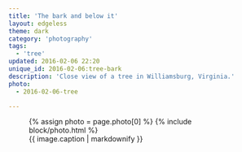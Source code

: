 ```yaml
---
title: 'The bark and below it'
layout: edgeless
theme: dark
category: 'photography'
tags:
  - 'tree'
updated: 2016-02-06 22:20
unique_id: 2016-02-06:tree-bark
description: 'Close view of a tree in Williamsburg, Virginia.'
photo:
  - 2016-02-06-tree

---
```


<figure class="image--wide">
  {% assign photo = page.photo[0] %}
  {% include block/photo.html %}
  <figcaption>{{ image.caption | markdownify }}</figcaption>
</figure>
